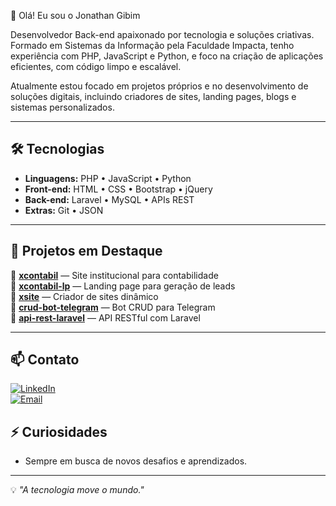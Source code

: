 👋 Olá! Eu sou o Jonathan Gibim

Desenvolvedor Back-end apaixonado por tecnologia e soluções criativas. Formado em Sistemas da Informação pela Faculdade Impacta, tenho experiência com PHP, JavaScript e Python, e foco na criação de aplicações eficientes, com código limpo e escalável.

Atualmente estou focado em projetos próprios e no desenvolvimento de soluções digitais, incluindo criadores de sites, landing pages, blogs e sistemas personalizados.

---

## 🛠️ Tecnologias

- **Linguagens:** PHP • JavaScript • Python  
- **Front-end:** HTML • CSS • Bootstrap • jQuery  
- **Back-end:** Laravel • MySQL • APIs REST  
- **Extras:** Git • JSON
---

## 📌 Projetos em Destaque

🔹 [**xcontabil**](https://github.com/JonathanGibim/xcontabil) — Site institucional para contabilidade  
🔹 [**xcontabil-lp**](https://github.com/JonathanGibim/xcontabil-lp) — Landing page para geração de leads  
🔹 [**xsite**](https://github.com/JonathanGibim/xsite) — Criador de sites dinâmico  
🔹 [**crud-bot-telegram**](https://github.com/JonathanGibim/crud-bot-telegram) — Bot CRUD para Telegram  
🔹 [**api-rest-laravel**](https://github.com/JonathanGibim/api-rest-laravel) — API RESTful com Laravel  

---

## 📫 Contato
[![LinkedIn](https://img.shields.io/badge/LinkedIn-0077B5?style=for-the-badge&logo=linkedin&logoColor=white)](https://www.linkedin.com/in/jonathan-gibim)  
[![Email](https://img.shields.io/badge/Email-D14836?style=for-the-badge&logo=gmail&logoColor=white)](mailto:jonathangibim@gmail.com)

## ⚡ Curiosidades
- Sempre em busca de novos desafios e aprendizados.

---
💡 *"A tecnologia move o mundo."*
